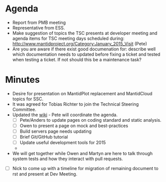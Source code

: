 Agenda
======

* Report from PMB meeting
* Representative from ESS.
* Make suggestion of topics the TSC presents at developer meeting and agenda items for TSC meeting days scheduled during: http://www.mantidproject.org/Category:January_2015_Visit (Pete)
* Are you are aware if there exist good documenation for: describe well which documentation needs to updated before fixing a ticket and tested when testing a ticket. If not should this be a maintenance task?

Minutes
=======

* Desire for presentation on MantidPlot replacement and MantidCloud topics for SSC.  
* It was agreed for Tobias Richter to join the Technical Steering Committee.
* Updated the [wiki](http://www.mantidproject.org/Category:Workshop2015) - Pete will coordinate the agenda.
  * [ ] Pete/Anders to update pages on coding standard and static analysis.
  * [ ] Owen to present a page on mock and best-practices
  * [ ] Build servers page needs updating
  * [ ] Brief Git/GitHub tutorial
  * [ ] Update useful development tools for 2015
  * 
* We will get together while Owen and Martyn are here to talk through system tests and how they interact with pull requests.
* [ ] Nick to come up with a timeline for migration of remaining document to rst and present at Dev Meeting.
